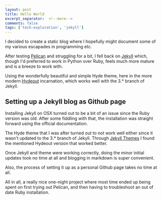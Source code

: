 ```yaml
---
layout: post
title: Hello World
excerpt_separator:  <!--more-->
comments: false
tags: ['tech-exploration', 'jekyll']
---
```


I decided to create a static blog where I hopefully might document some of my
various escapades in programming etc.

After testing [Pelican](https://blog.getpelican.com/) and struggling for a bit,
I fell back on [Jekyll](jekyllrb.com) which, though I'd preferred to work in
Python over Ruby, feels much more mature and is a breeze to work with.

Using the wonderfully beautiful and simple Hyde theme, here in the more modern
[Hydeout](https://github.com/fongandrew/hydeout) incarnation, which works well
with the 3.* branch of Jekyll.

## Setting up a Jekyll blog as Github page
Installing Jekyll on OSX turned out to be a bit of an issue since the Ruby
version was old. After some fiddling with that, the installation was straight
forward using the official documentation.

The Hyde theme that I was after turned out to not work well either since it
wasn't updated to the 3.* branch of Jekyll. Through [Jekyll Themes](http://jekyllthemes.org/)
I found the mentioned Hydeout version that worked better.

Once Jekyll and theme were working correctly, doing the minor initial updates
took no time at all and blogging in markdown is super convenient.

Also, the process of setting it up as a personal Github page takes no time at
all.

All in all, a really nice one-night project where most time ended up being spent
on first trying out Pelican, and then having to troubleshoot an out of date Ruby
installation.
